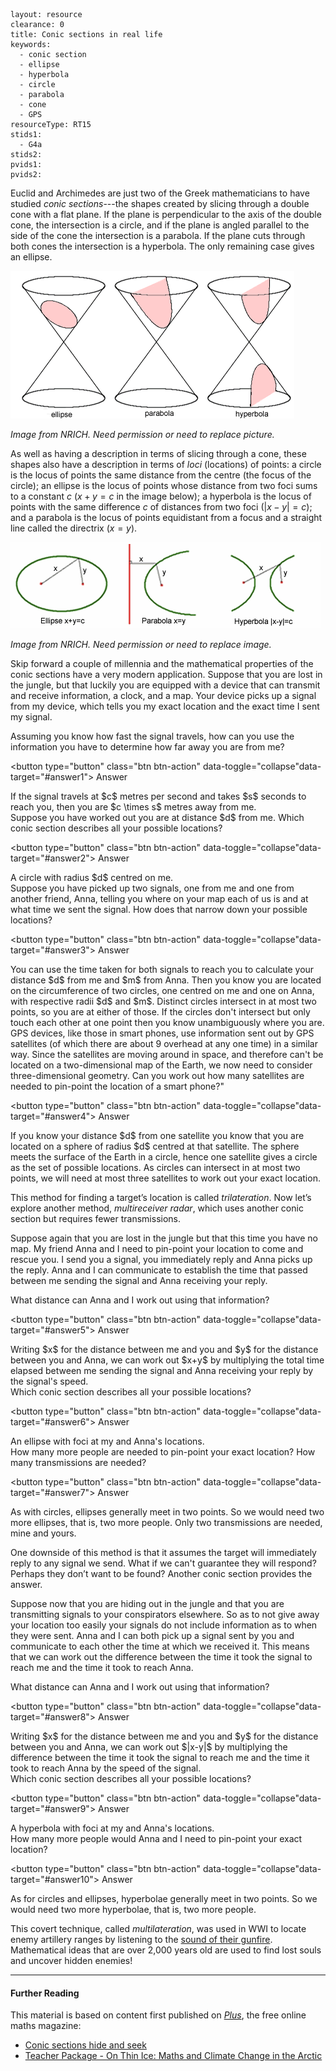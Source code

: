 ````
layout: resource
clearance: 0
title: Conic sections in real life
keywords:
  - conic section
  - ellipse
  - hyperbola
  - circle
  - parabola
  - cone
  - GPS
resourceType: RT15
stids1:
  - G4a
stids2:
pvids1:
pvids2:

````

Euclid and Archimedes are just two of the Greek mathematicians to have studied _conic sections_---the shapes created by slicing through a double cone with a flat plane. If the plane is perpendicular to the axis of the double cone, the intersection is a circle, and if the plane is angled parallel to the side of the cone the intersection is a parabola. If the plane cuts through both cones the intersection is a hyperbola. The only remaining case gives an ellipse.

![The conic sections.  The circle is a special type of ellipse.](picture1.png)

_Image from NRICH.  Need permission or need to replace picture._


As well as having a description in terms of slicing through a cone, these shapes also have a description in terms of _loci_ (locations) of points: a circle is the locus of points the same distance from the centre (the focus of the circle); an ellipse is the locus of points whose distance from two foci sums to a constant $c$ ($x+y = c$ in the image below); a hyperbola is the locus of points with the same difference $c$ of distances from two foci ($|x-y| = c$); and a parabola is the locus of points equidistant from a focus and a straight line called the directrix ($x=y$).

![The conic sections as loci](picture2.png)

_Image from NRICH.  Need permission or need to replace image._

Skip forward a couple of millennia and the mathematical properties of the conic sections have a very modern application. Suppose that you are lost in the jungle, but that luckily you are equipped with a device that can transmit and receive information, a clock, and a map. Your device picks up a signal from my device, which tells you my exact location and the exact time I sent my signal. 


<div class="well">
Assuming you know how fast the signal travels, how can you use the information you have to determine how far away you are from me? 

<button type="button" class="btn btn-action" data-toggle="collapse"data-target="#answer1">
Answer
</button>

<div id="answer1" class="collapse">
If the signal travels at $c$ metres per second and takes $s$ seconds to reach you, then you are $c \times s$ metres away from me.
</div>
</div>


<div class="well">
Suppose you have worked out you are at distance $d$ from me. Which conic section describes all your possible locations?

<button type="button" class="btn btn-action" data-toggle="collapse"data-target="#answer2">
Answer
</button>

<div id="answer2" class="collapse">
A circle with radius $d$ centred on me.
</div>
</div>


<div class="well">
Suppose you have picked up two signals, one from me and one from another friend, Anna, telling you where on your map each of us is and at what time we sent the signal. How does that narrow down your possible locations?

<button type="button" class="btn btn-action" data-toggle="collapse"data-target="#answer3">
Answer
</button>

<div id="answer3" class="collapse">
You can use the time taken for both signals to reach you to calculate your distance $d$ from me and $m$ from Anna. Then you know you are located on the circumference of two circles, one centred on me and one on Anna, with respective radii $d$ and $m$. Distinct circles intersect in at most two points, so you are at either of those. If the circles don't intersect but only touch each other at one point then you know unambiguously where you are.
</div>
</div>

<div class="well">
GPS devices, like those in smart phones, use information sent out by GPS satellites (of which there are about 9 overhead at any one time) in a similar way.  Since the satellites are moving around in space, and therefore can't be located on a two-dimensional map of the Earth, we now need to consider three-dimensional geometry. Can you work out how many satellites are needed to pin-point the location of a smart phone?"

<button type="button" class="btn btn-action" data-toggle="collapse"data-target="#answer4">
Answer
</button>

<div id="answer4" class="collapse">
If you know your distance $d$ from one satellite you know that you are located on a sphere of radius $d$ centred at that satellite. The sphere meets the surface of the Earth in a circle, hence one satellite gives a circle as the set of possible locations. As circles can intersect in at most two points, we will need at most three satellites to work out your exact location.
</div>
</div>

This method for finding a target’s location is called _trilateration_. Now let’s explore another method, _multireceiver radar_, which uses another conic section but requires fewer transmissions. 

Suppose again that you are lost in the jungle but that this time you have no map. My friend Anna and I need to pin-point your location to come and rescue you. I send you a signal, you immediately reply and Anna picks up the reply. Anna and I can communicate to establish the time that passed between me sending the signal and Anna receiving your reply.
  

<div class="well">
What distance can Anna and I work out using that information?

<button type="button" class="btn btn-action" data-toggle="collapse"data-target="#answer5">
Answer
</button>

<div id="answer5" class="collapse">
Writing $x$ for the distance between me and you and $y$ for the distance between you and Anna, we can work out $x+y$ by multiplying the total time elapsed between me sending the signal and Anna receiving your reply by the signal's speed.
</div>
</div>

<div class="well">
Which conic section describes all your possible locations?

<button type="button" class="btn btn-action" data-toggle="collapse"data-target="#answer6">
Answer
</button>

<div id="answer6" class="collapse">
An ellipse with foci at my and Anna's locations.
</div>
</div>

<div class="well">
How many more people are needed to pin-point your exact location? How many transmissions are needed?

<button type="button" class="btn btn-action" data-toggle="collapse"data-target="#answer7">
Answer
</button>

<div id="answer7" class="collapse">
As with circles, ellipses generally meet in two points. So we would need two more ellipses, that is, two more people. Only two transmissions are needed, mine and yours.
</div>
</div>

One downside of this method is that it assumes the target will immediately reply to any signal we send. What if we can't guarantee they will respond? Perhaps they don’t want to be found? Another conic section provides the answer.

Suppose now that you are hiding out in the jungle and that you are transmitting signals to your conspirators elsewhere. So as to not give away your location too easily your signals do not include information as to when they were sent. Anna and I can both pick up a signal sent by you and communicate to each other the time at which we received it. This means that we can work out the difference between the time it took the signal to reach me and the time it took to reach Anna.


<div class="well">
What distance can Anna and I work out using that information?

<button type="button" class="btn btn-action" data-toggle="collapse"data-target="#answer8">
Answer
</button>

<div id="answer8" class="collapse">
Writing $x$ for the distance between me and you and $y$ for the distance between you and Anna, we can work out $|x-y|$ by multiplying the difference between the time it took the signal to reach me and the time it took to reach Anna by the speed of the signal.
</div>
</div>

<div class="well">
Which conic section describes all your possible locations?

<button type="button" class="btn btn-action" data-toggle="collapse"data-target="#answer9">
Answer
</button>

<div id="answer9" class="collapse">
A hyperbola with foci at my and Anna's locations.
</div>
</div>

<div class="well">
How many more people would Anna and I need to pin-point your exact location?

<button type="button" class="btn btn-action" data-toggle="collapse"data-target="#answer10">
Answer
</button>

<div id="answer10" class="collapse">
As for circles and ellipses, hyperbolae generally meet in two points. So we would need two more hyperbolae, that is, two more people.
</div>
</div>

This covert technique, called _multilateration_, was used in WWI to locate enemy artillery ranges by listening to the [sound of their gunfire](http://en.wikipedia.org/wiki/Sound_ranging). Mathematical ideas that are over 2,000 years old are used to find lost souls and uncover hidden enemies!

***

#### Further Reading

This material is based on content first published on _[Plus](http://plus.maths.org)_, the free online maths magazine:

* [Conic sections hide and seek](http://plus.maths.org/content/conic-section-hide-seek)
* [Teacher Package - On Thin Ice: Maths and Climate Change in the Arctic](http://plus.maths.org/content/teacher-package-thin-ice-mdash-maths-and-climate-change-arctic)
